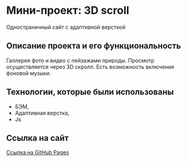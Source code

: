 # Мини-проект: 3D scroll

Одностраничный сайт с адаптивной версткой

## Описание проекта и его функциональность

Галлерея фото и видео с пейзажами природы. Просмотр осуществляется через 3D скролл. Есть возможность включения фоновой музыки.


## Технологии, которые были использованы

* БЭМ,
* Адаптивная верстка,
* Js

## Ссылка на сайт

<a href="https://tat-rs.github.io/3D-scroll-site/" target="_blank" rel="noopener">Ссылка на GitHub Pages</a>
